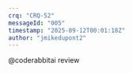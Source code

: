 ```yaml
---
crq: "CRQ-52"
messageId: "005"
timestamp: "2025-09-12T00:01:18Z"
author: "jmikedupont2"
---
```


@coderabbitai review
